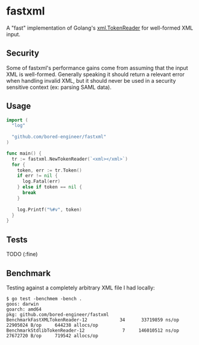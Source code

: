 # fastxml
A "fast" implementation of Golang's [xml.TokenReader](https://godoc.org/encoding/xml#TokenReader) for well-formed XML input. 

## Security
Some of fastxml's performance gains come from assuming that the input XML is well-formed. Generally speaking it should return a relevant error when handling invalid XML, but it should never be used in a security sensitive context (ex: parsing SAML data). 

## Usage
```go
import (
  "log"
  
  "github.com/bored-engineer/fastxml"
)

func main() {
  tr := fastxml.NewTokenReader(`<xml></xml>`)
  for {
    token, err := tr.Token()
    if err != nil {
      log.Fatal(err)
    } else if token == nil {
      break
    }
    
    log.Printf("%#v", token)
  }
}
```

## Tests
TODO (:fine)

## Benchmark
Testing against a completely arbitrary XML file I had locally:
```
$ go test -benchmem -bench .
goos: darwin
goarch: amd64
pkg: github.com/bored-engineer/fastxml
BenchmarkFastXMLTokenReader-12    	      34	  33719859 ns/op	22905024 B/op	  644238 allocs/op
BenchmarkStdlibTokenReader-12     	       7	 146010512 ns/op	27672720 B/op	  719542 allocs/op
```
